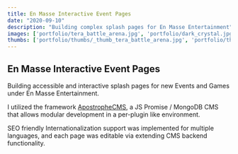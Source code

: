 ```yaml
---
title: En Masse Interactive Event Pages
date: "2020-09-10"
description: "Building complex splash pages for En Masse Entertainment"
images: ['portfolio/tera_battle_arena.jpg', 'portfolio/dark_crystal.jpg']
thumbs: ['portfolio/thumbs/_thumb_tera_battle_arena.jpg', 'portfolio/thumbs/_thumb_dark_crystal.jpg']
---
```


## En Masse Interactive Event Pages

Building accessible and interactive splash pages for new Events and Games under En Masse Entertainment.

I utilized the framework <a href="https://apostrophecms.com/" target="_blank" rel="noopener">ApostropheCMS</a>, a JS Promise / MongoDB CMS that allows modular development in a per-plugin like environment.

SEO friendly Internationalization support was implemented for multiple languages, and each page was editable via extending CMS backend functionality.